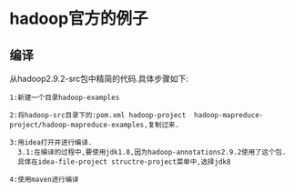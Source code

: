 # hadoop官方的例子







## 编译

从hadoop2.9.2-src包中精简的代码.具体步骤如下:

```
1:新建一个目录hadoop-examples

2:将hadoop-src目录下的:pom.xml hadoop-project  hadoop-mapreduce-project/hadoop-mapreduce-examples,复制过来.

3:用idea打开并进行编译.
  3.1:在编译的过程中,要使用jdk1.8,因为hadoop-annotations2.9.2使用了这个包.
  具体在idea-file-project structre-project菜单中,选择jdk8
  
4:使用maven进行编译
```





